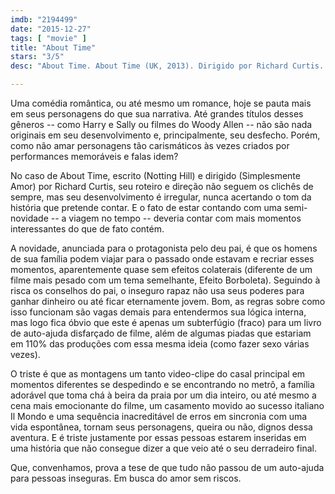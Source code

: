 ```yaml
---
imdb: "2194499"
date: "2015-12-27"
tags: [ "movie" ]
title: "About Time"
stars: "3/5"
desc: "About Time. About Time (UK, 2013). Dirigido por Richard Curtis. Escrito por Richard Curtis. Com Domhnall Gleeson, Rachel McAdams, Bill Nighy, Lydia Wilson, Lindsay Duncan, Richard Cordery, Joshua McGuire, Tom Hollander, Margot Robbie."

---
```

Uma comédia romântica, ou até mesmo um romance, hoje se pauta mais em seus personagens do que sua narrativa. Até grandes títulos desses gêneros -- como Harry e Sally ou filmes do Woody Allen -- não são nada originais em seu desenvolvimento e, principalmente, seu desfecho. Porém, como não amar personagens tão carismáticos às vezes criados por performances memoráveis e falas idem?

No caso de About Time, escrito (Notting Hill) e dirigido (Simplesmente Amor) por Richard Curtis, seu roteiro e direção não seguem os clichês de sempre, mas seu desenvolvimento é irregular, nunca acertando o tom da história que pretende contar. E o fato de estar contando com uma semi-novidade -- a viagem no tempo -- deveria contar com mais momentos interessantes do que de fato contém.

A novidade, anunciada para o protagonista pelo deu pai, é que os homens de sua família podem viajar para o passado onde estavam e recriar esses momentos, aparentemente quase sem efeitos colaterais (diferente de um filme mais pesado com um tema semelhante, Efeito Borboleta). Seguindo à risca os conselhos do pai, o inseguro rapaz não usa seus poderes para ganhar dinheiro ou até ficar eternamente jovem. Bom, as regras sobre como isso funcionam são vagas demais para entendermos sua lógica interna, mas logo fica óbvio que este é apenas um subterfúgio (fraco) para um livro de auto-ajuda disfarçado de filme, além de algumas piadas que estariam em 110% das produções com essa mesma ideia (como fazer sexo várias vezes).

O triste é que as montagens um tanto video-clipe do casal principal em momentos diferentes se despedindo e se encontrando no metrô, a família adorável que toma chá à beira da praia por um dia inteiro, ou até mesmo a cena mais emocionante do filme, um casamento movido ao sucesso italiano Il Mondo e uma sequência inacreditável de erros em sincronia com uma vida espontânea, tornam seus personagens, queira ou não, dignos dessa aventura. E é triste justamente por essas pessoas estarem inseridas em uma história que não consegue dizer a que veio até o seu derradeiro final.

Que, convenhamos, prova a tese de que tudo não passou de um auto-ajuda para pessoas inseguras. Em busca do amor sem riscos.
